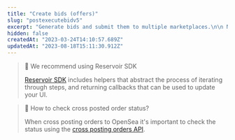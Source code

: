 ```yaml
---
title: "Create bids (offers)"
slug: "postexecutebidv5"
excerpt: "Generate bids and submit them to multiple marketplaces.\n\n Notes:\n\n- Please use the `/cross-posting-orders/v1` to check the status on cross posted bids.\n\n- We recommend using Reservoir SDK as it abstracts the process of iterating through steps, and returning callbacks that can be used to update your UI."
hidden: false
createdAt: "2023-03-24T14:10:57.689Z"
updatedAt: "2023-08-18T15:11:30.912Z"
---
```

> 🚧 We recommend using Reservoir SDK
> 
> [Reservoir SDK](https://docs.reservoir.tools/reference/reservoir-sdk-jstsnode) includes helpers that abstract the process of iterating through steps, and returning callbacks that can be used to update your UI.

> 📘 How to check cross posted order status?
> 
> When cross posting orders to OpenSea it's important to check the status using the [cross posting orders API](https://docs.reservoir.tools/reference/getcrosspostingordersv1).